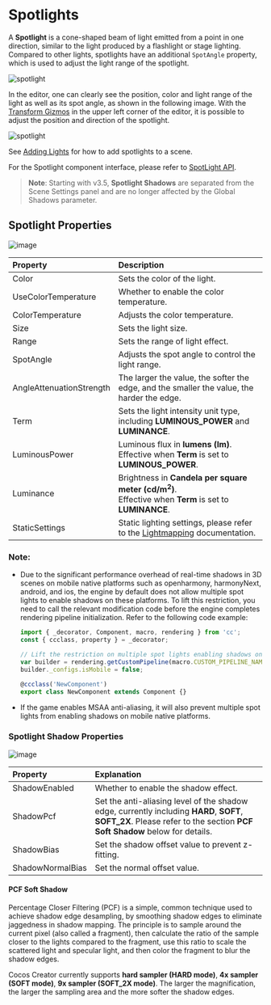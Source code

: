 # Spotlights

A **Spotlight** is a cone-shaped beam of light emitted from a point in one direction, similar to the light produced by a flashlight or stage lighting. Compared to other lights, spotlights have an additional `SpotAngle` property, which is used to adjust the light range of the spotlight.

![spotlight](spotlight/spot-light.jpg)

In the editor, one can clearly see the position, color and light range of the light as well as its spot angle, as shown in the following image. With the [Transform Gizmos](../../../../editor/toolbar/index.md) in the upper left corner of the editor, it is possible to adjust the position and direction of the spotlight.

![spotlight](spotlight/spot-light-scene.jpg)

See [Adding Lights](index.md#adding-lights) for how to add spotlights to a scene.

For the Spotlight component interface, please refer to [SpotLight API](%__APIDOC__%/en/class/SpotLight).

> **Note**: Starting with v3.5, **Spotlight Shadows** are separated from the Scene Settings panel and are no longer affected by the Global Shadows parameter.

## Spotlight Properties

![image](spotlight/spot-light-prop.png)

| Property | Description |
| :------ | :--- |
| Color | Sets the color of the light. |
| UseColorTemperature | Whether to enable the color temperature. |
| ColorTemperature |Adjusts the color temperature. |
| Size | Sets the light size. |
| Range | Sets the range of light effect. |
| SpotAngle | Adjusts the spot angle to control the light range. |
| AngleAttenuationStrength | The larger the value, the softer the edge, and the smaller the value, the harder the edge. |
| Term | Sets the light intensity unit type, including **LUMINOUS_POWER** and **LUMINANCE**.
| LuminousPower | Luminous flux in **lumens (lm)**. <br>Effective when **Term** is set to **LUMINOUS_POWER**. |
| Luminance | Brightness in **Candela per square meter (cd/m<sup>2</sup>)**.<br>Effective when **Term** is set to **LUMINANCE**. |
| StaticSettings | Static lighting settings, please refer to the [Lightmapping](../lightmap.md) documentation. |

### **Note**:
* Due to the significant performance overhead of real-time shadows in 3D scenes on mobile native platforms such as openharmony, harmonyNext, android, and ios, the engine by default does not allow multiple spot lights to enable shadows on these platforms. To lift this restriction, you need to call the relevant modification code before the engine completes rendering pipeline initialization. Refer to the following code example:
    ```ts
    import { _decorator, Component, macro, rendering } from 'cc';
    const { ccclass, property } = _decorator;

    // Lift the restriction on multiple spot lights enabling shadows on mobile platforms
    var builder = rendering.getCustomPipeline(macro.CUSTOM_PIPELINE_NAME) as any;
    builder._configs.isMobile = false;

    @ccclass('NewComponent')
    export class NewComponent extends Component {}
    ```
* If the game enables MSAA anti-aliasing, it will also prevent multiple spot lights from enabling shadows on mobile native platforms.

### Spotlight Shadow Properties

![image](spotlight/spot-light-shadow-prop.png)

| Property | Explanation |
| :--- | :--- |
| ShadowEnabled        | Whether to enable the shadow effect. |
| ShadowPcf             | Set the anti-aliasing level of the shadow edge, currently including **HARD**, **SOFT**, **SOFT_2X**. Please refer to the section **PCF Soft Shadow** below for details.  |
| ShadowBias            | Set the shadow offset value to prevent z-fitting. |
| ShadowNormalBias      | Set the normal offset value. |

#### PCF Soft Shadow

Percentage Closer Filtering (PCF) is a simple, common technique used to achieve shadow edge desampling, by smoothing shadow edges to eliminate jaggedness in shadow mapping. The principle is to sample around the current pixel (also called a fragment), then calculate the ratio of the sample closer to the lights compared to the fragment, use this ratio to scale the scattered light and specular light, and then color the fragment to blur the shadow edges.

Cocos Creator currently supports **hard sampler (HARD mode)**, **4x sampler (SOFT mode)**, **9x sampler (SOFT_2X mode)**. The larger the magnification, the larger the sampling area and the more softer the shadow edges.
